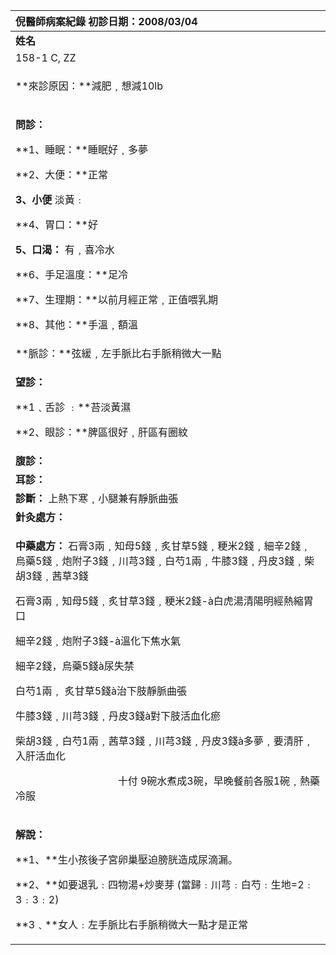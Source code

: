 ﻿|**倪醫師病案紀錄**     初診日期：2008/03/04|
| :- |
|**姓名** |**性別：**|**年齡及體型**|**來診日期：**|
|158-1 C, ZZ|**女**||**2008/3/4**|
|<p>**來診原因：**減肥﹐想減10lb</p><p></p>|
|<p>**問診：**</p><p>**1、睡眠：**睡眠好﹐多夢</p><p>**2、大便：**正常</p><p>**3、小便** 淡黃﹕</p><p>**4、胃口：**好</p><p>**5、口渴：** 有﹐喜冷水</p><p>**6、手足溫度：**足冷</p><p>**7、生理期：**以前月經正常﹐正值喂乳期</p><p>**8、其他：**手溫﹐額溫</p>|
|**脈診：**弦緩﹐左手脈比右手脈稍微大一點|
|<p>**望診：**</p><p>**1﹑舌診 ﹕**苔淡黃濕</p><p>**2、眼診：**脾區很好﹐肝區有圈紋</p>|
|**腹診：**|
|**耳診：**|
|**診斷：** 上熱下寒﹐小腿兼有靜脈曲張|
|**針灸處方：** |
|<p>**中藥處方：** 石膏3兩﹐知母5錢﹐炙甘草5錢﹐粳米2錢﹐細辛2錢﹐烏藥5錢﹐炮附子3錢﹐川芎3錢﹐白芍1兩﹐牛膝3錢﹐丹皮3錢﹐柴胡3錢﹐茜草3錢</p><p>石膏3兩﹐知母5錢﹐炙甘草3錢﹐粳米2錢-à白虎湯清陽明經熱縮胃口</p><p>細辛2錢﹐炮附子3錢-à溫化下焦水氣</p><p>細辛2錢，烏藥5錢à尿失禁</p><p>白芍1兩﹐ 炙甘草5錢à治下肢靜脈曲張</p><p>牛膝3錢﹐川芎3錢﹐丹皮3錢à對下肢活血化瘀</p><p>柴胡3錢﹐白芍1兩﹐茜草3錢﹐川芎3錢﹐丹皮3錢à多夢﹐要清肝﹐入肝活血化</p><p>`                    `十付 9碗水煮成3碗，早晚餐前各服1碗﹐熱藥冷服</p>|
|<p>**解說：**</p><p>**1、**生小孩後子宮卵巢壓迫膀胱造成尿滴漏。</p><p>**2、**如要退乳﹕四物湯+炒麥芽 (當歸﹕川芎﹕白芍﹕生地=2﹕3﹕3﹕2)</p><p>**3﹑**女人﹕左手脈比右手脈稍微大一點才是正常</p>|

